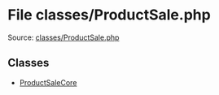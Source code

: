 File classes/ProductSale.php
=========

Source: [classes/ProductSale.php](https://github.com/PrestaShop/PrestaShop/blob/1.6.0.12/classes/ProductSale.php)


Classes
-------

* [ProductSaleCore](class.ProductSaleCore.md)

